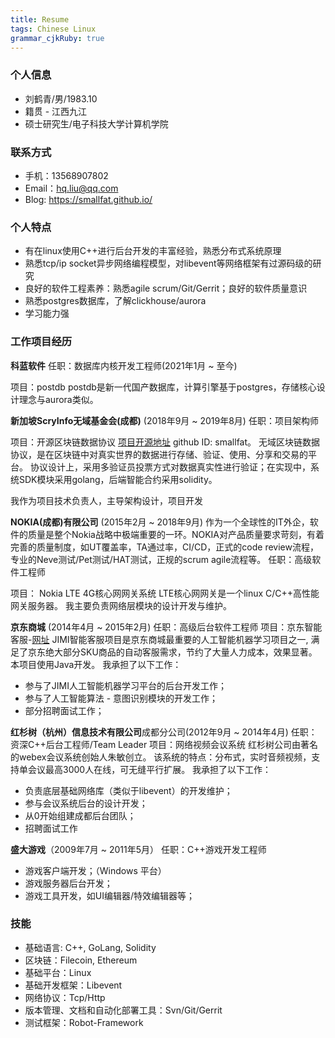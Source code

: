 ```yaml
---
title: Resume
tags: Chinese Linux
grammar_cjkRuby: true
---
```




### 个人信息

- 刘鹤青/男/1983.10
- 籍贯 - 江西九江
- 硕士研究生/电子科技大学计算机学院

### 联系方式
- 手机：13568907802
- Email：hq.liu@qq.com
- Blog: https://smallfat.github.io/

### 个人特点
- 有在linux使用C++进行后台开发的丰富经验，熟悉分布式系统原理
- 熟悉tcp/ip socket异步网络编程模型，对libevent等网络框架有过源码级的研究
- 良好的软件工程素养：熟悉agile scrum/Git/Gerrit；良好的软件质量意识
- 熟悉postgres数据库，了解clickhouse/aurora
- 学习能力强
 
### 工作项目经历
**科蓝软件**
任职：数据库内核开发工程师(2021年1月 ~ 至今)

项目：postdb
postdb是新一代国产数据库，计算引擎基于postgres，存储核心设计理念与aurora类似。


**新加坡ScryInfo无域基金会(成都)** (2018年9月 ~ 2019年8月)
任职：项目架构师

项目：开源区块链数据协议  [项目开源地址](https://github.com/scryinfo/dp) github ID: smallfat。
无域区块链数据协议，是在区块链中对真实世界的数据进行存储、验证、使用、分享和交易的平台。
协议设计上，采用多验证员投票方式对数据真实性进行验证；在实现中，系统SDK模块采用golang，后端智能合约采用solidity。

我作为项目技术负责人，主导架构设计，项目开发

**NOKIA(成都)有限公司** (2015年2月 ~ 2018年9月)
作为一个全球性的IT外企，软件的质量是整个Nokia战略中极端重要的一环。NOKIA对产品质量要求苛刻，有着完善的质量制度，如UT覆盖率，TA通过率，CI/CD，正式的code review流程，专业的Neve测试/Pet测试/HAT测试，正规的scrum agile流程等。
任职：高级软件工程师

项目： Nokia LTE 4G核心网网关系统
LTE核心网网关是一个linux C/C++高性能网关服务器。
我主要负责网络层模块的设计开发与维护。

**京东商城** (2014年4月 ~ 2015年2月)
任职：高级后台软件工程师
项目：京东智能客服-[网址](http://jimi1.jd.com/)
JIMI智能客服项目是京东商城最重要的人工智能机器学习项目之一, 满足了京东绝大部分SKU商品的自动客服需求，节约了大量人力成本，效果显著。本项目使用Java开发。
我承担了以下工作：
- 参与了JIMI人工智能机器学习平台的后台开发工作；
- 参与了人工智能算法 - 意图识别模块的开发工作；
- 部分招聘面试工作；


**红杉树（杭州）信息技术有限公司**成都分公司(2012年9月 ~ 2014年4月)
任职：资深C++后台工程师/Team Leader
项目：网络视频会议系统
红杉树公司由著名的webex会议系统创始人朱敏创立。
该系统的特点：分布式，实时音频视频，支持单会议最高3000人在线，可无缝平行扩展。
我承担了以下工作：
- 负责底层基础网络库（类似于libevent）的开发维护；
- 参与会议系统后台的设计开发；
- 从0开始组建成都后台团队；
- 招聘面试工作

**盛大游戏**（2009年7月 ~ 2011年5月）
任职：C++游戏开发工程师
- 游戏客户端开发；（Windows 平台）
- 游戏服务器后台开发；
- 游戏工具开发，如UI编辑器/特效编辑器等；

### 技能
- 基础语言: C++, GoLang, Solidity
- 区块链：Filecoin, Ethereum
- 基础平台：Linux
- 基础开发框架：Libevent
- 网络协议：Tcp/Http
- 版本管理、文档和自动化部署工具：Svn/Git/Gerrit
- 测试框架：Robot-Framework